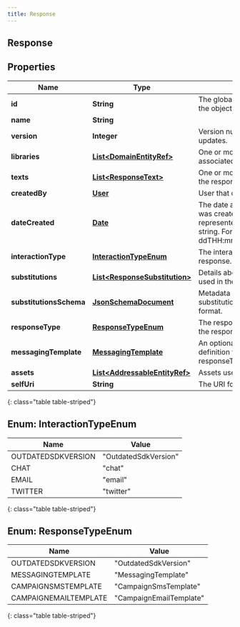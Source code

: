 ```yaml
---
title: Response
---
```


## Response

## Properties

| Name                    | Type                                                                                 | Description                                                                                                                         | Notes      |
| ----------------------- | ------------------------------------------------------------------------------------ | ----------------------------------------------------------------------------------------------------------------------------------- | ---------- |
| **id**                  | <!----><!---->**String**<!---->                                                      | The globally unique identifier for the object.                                                                                      | [optional] |
| **name**                | <!----><!---->**String**<!---->                                                      |                                                                                                                                     | [optional] |
| **version**             | <!----><!---->**Integer**<!---->                                                     | Version number required for updates.                                                                                                | [optional] |
| **libraries**           | <!----><!---->[**List&lt;DomainEntityRef&gt;**](DomainEntityRef.md)<!---->           | One or more libraries response is associated with.                                                                                  |            |
| **texts**               | <!----><!---->[**List&lt;ResponseText&gt;**](ResponseText.md)<!---->                 | One or more texts associated with the response.                                                                                     |            |
| **createdBy**           | <!----><!---->[**User**](User.md)<!---->                                             | User that created the response                                                                                                      | [optional] |
| **dateCreated**         | <!----><!---->[**Date**](Date.md)<!---->                                             | The date and time the response was created. Date time is represented as an ISO-8601 string. For example: yyyy-MM-ddTHH:mm:ss[.mmm]Z | [optional] |
| **interactionType**     | [**InteractionTypeEnum**](#InteractionTypeEnum)<!---->                               | The interaction type for this response.                                                                                             | [optional] |
| **substitutions**       | <!----><!---->[**List&lt;ResponseSubstitution&gt;**](ResponseSubstitution.md)<!----> | Details about any text substitutions used in the texts for this response.                                                           | [optional] |
| **substitutionsSchema** | <!----><!---->[**JsonSchemaDocument**](JsonSchemaDocument.md)<!---->                 | Metadata about the text substitutions in json schema format.                                                                        | [optional] |
| **responseType**        | [**ResponseTypeEnum**](#ResponseTypeEnum)<!---->                                     | The response type represented by the response.                                                                                      | [optional] |
| **messagingTemplate**   | <!----><!---->[**MessagingTemplate**](MessagingTemplate.md)<!---->                   | An optional messaging template definition for responseType.MessagingTemplate.                                                       | [optional] |
| **assets**              | <!----><!---->[**List&lt;AddressableEntityRef&gt;**](AddressableEntityRef.md)<!----> | Assets used in the response                                                                                                         | [optional] |
| **selfUri**             | <!----><!---->**String**<!---->                                                      | The URI for this object                                                                                                             | [optional] |

{: class="table table-striped"}

<a name="InteractionTypeEnum"></a>

## Enum: InteractionTypeEnum

| Name               | Value                          |
| ------------------ | ------------------------------ |
| OUTDATEDSDKVERSION | &quot;OutdatedSdkVersion&quot; |
| CHAT               | &quot;chat&quot;               |
| EMAIL              | &quot;email&quot;              |
| TWITTER            | &quot;twitter&quot;            |

{: class="table table-striped"}

<a name="ResponseTypeEnum"></a>

## Enum: ResponseTypeEnum

| Name                  | Value                             |
| --------------------- | --------------------------------- |
| OUTDATEDSDKVERSION    | &quot;OutdatedSdkVersion&quot;    |
| MESSAGINGTEMPLATE     | &quot;MessagingTemplate&quot;     |
| CAMPAIGNSMSTEMPLATE   | &quot;CampaignSmsTemplate&quot;   |
| CAMPAIGNEMAILTEMPLATE | &quot;CampaignEmailTemplate&quot; |

{: class="table table-striped"}
